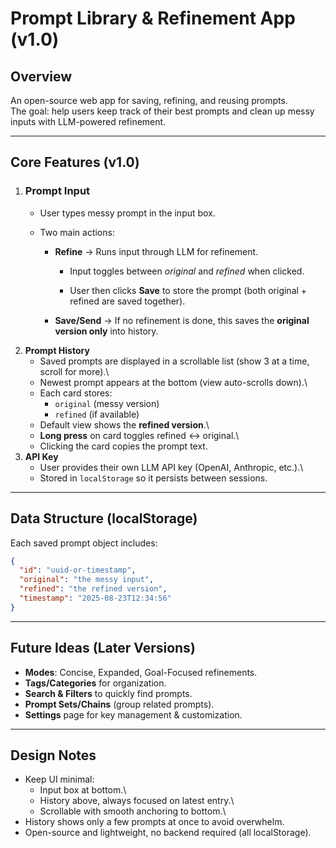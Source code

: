 # Prompt Library & Refinement App (v1.0)

## Overview

An open-source web app for saving, refining, and reusing prompts.\
The goal: help users keep track of their best prompts and clean up messy
inputs with LLM-powered refinement.

------------------------------------------------------------------------

## Core Features (v1.0)

1. ### **Prompt Input**
   * User types messy prompt in the input box.
   
   * Two main actions:
     
     * **Refine** → Runs input through LLM for refinement.
       
       * Input toggles between _original_ and _refined_ when clicked.
       
       * User then clicks **Save** to store the prompt (both original + refined are saved together).
     
     * **Save/Send** → If no refinement is done, this saves the **original version only** into history.
2. **Prompt History**
   - Saved prompts are displayed in a scrollable list (show 3 at a
     time, scroll for more).\
   - Newest prompt appears at the bottom (view auto-scrolls down).\
   - Each card stores:
     - `original` (messy version)
     - `refined` (if available)
   - Default view shows the **refined version**.\
   - **Long press** on card toggles refined ↔ original.\
   - Clicking the card copies the prompt text.
3. **API Key**
   - User provides their own LLM API key (OpenAI, Anthropic, etc.).\
   - Stored in `localStorage` so it persists between sessions.

------------------------------------------------------------------------

## Data Structure (localStorage)

Each saved prompt object includes:

```json
{
  "id": "uuid-or-timestamp",
  "original": "the messy input",
  "refined": "the refined version",
  "timestamp": "2025-08-23T12:34:56"
}
```

------------------------------------------------------------------------

## Future Ideas (Later Versions)

- **Modes**: Concise, Expanded, Goal-Focused refinements.
- **Tags/Categories** for organization.
- **Search & Filters** to quickly find prompts.
- **Prompt Sets/Chains** (group related prompts).
- **Settings** page for key management & customization.

------------------------------------------------------------------------

## Design Notes

- Keep UI minimal:
  - Input box at bottom.\
  - History above, always focused on latest entry.\
  - Scrollable with smooth anchoring to bottom.\
- History shows only a few prompts at once to avoid overwhelm.
- Open-source and lightweight, no backend required (all localStorage).


